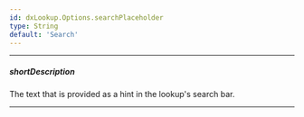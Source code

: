 ```yaml
---
id: dxLookup.Options.searchPlaceholder
type: String
default: 'Search'
---
```

---
##### shortDescription
The text that is provided as a hint in the lookup's search bar.

---
